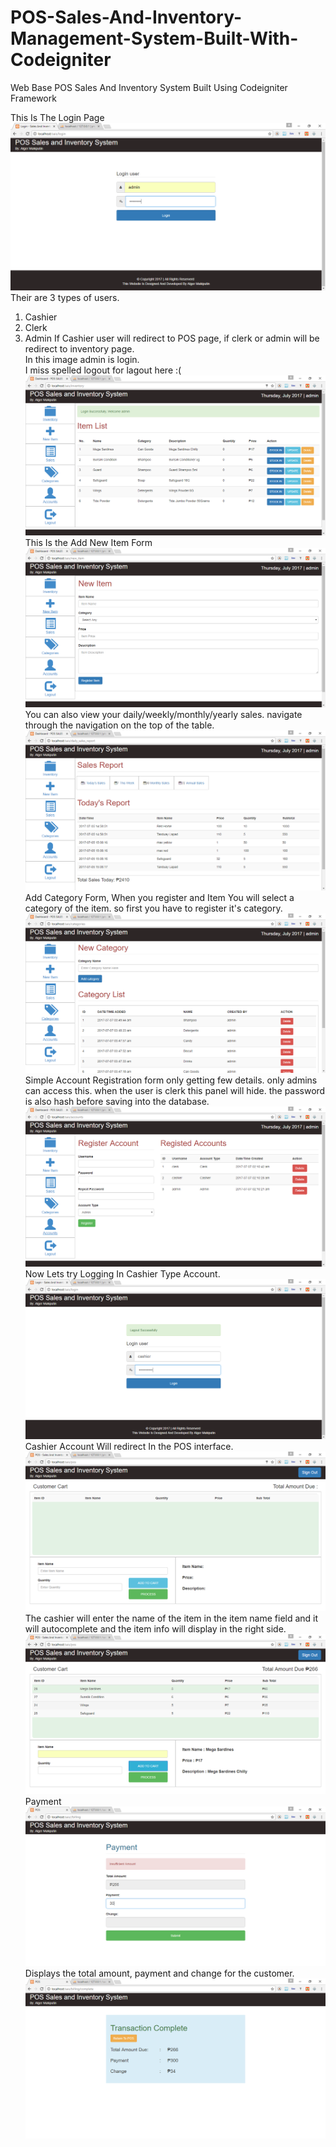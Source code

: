 # POS-Sales-And-Inventory-Management-System-Built-With-Codeigniter
Web Base POS Sales And Inventory System Built Using Codeigniter Framework

This Is The Login Page
![](images/1.PNG)
Their are 3 types of users.
1. Cashier
2. Clerk
3. Admin
If Cashier user will redirect to POS page, if clerk or admin will be redirect to inventory page.<br>
In this image admin is login.<br>
I miss spelled logout for lagout here :( 
![](images/2.PNG)
This Is the Add New Item Form
![](images/3.PNG)
You can also view your daily/weekly/monthly/yearly sales. navigate through the navigation on the top of the table.
![](images/4.PNG)
Add Category Form, When you register and Item You will select a category of the item. so first you have to register it's category.
![](images/5.PNG)
Simple Account Registration form only getting few details. only admins can access this. when the user is clerk this panel will hide. the password is also hash before saving into the database.
![](images/6.PNG)
Now Lets try Logging In Cashier Type Account.
![](images/7.PNG)
Cashier Account Will redirect In the POS interface.
![](images/8.PNG)
The cashier will enter the name of the item in the item name field and it will autocomplete and the item info will display in the right side. 
![](images/9.PNG)
Payment 
![](images/10.PNG)
Displays the total amount, payment and change for the customer.
![](images/11.PNG)

